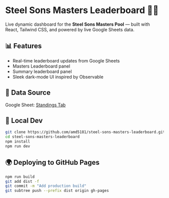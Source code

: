# Steel Sons Masters Leaderboard 🏌️‍♂️

Live dynamic dashboard for the **Steel Sons Masters Pool** — built with React, Tailwind CSS, and powered by live Google Sheets data.

## 📊 Features
- Real-time leaderboard updates from Google Sheets
- Masters Leaderboard panel
- Summary leaderboard panel
- Sleek dark-mode UI inspired by Observable

## 📁 Data Source
Google Sheet: [Standings Tab](https://docs.google.com/spreadsheets/d/e/2PACX-1vSYatcTXJ14AC6WIOeGrNtl09tcgxmklbEpiqZ4CVgNRxuDR4dGboKTEvC3T275C6W81ZFRaeo2Gc1N/pub?gid=1281963062&single=true&output=csv)

## 🚀 Local Dev
```bash
git clone https://github.com/amd5181/steel-sons-masters-leaderboard.git
cd steel-sons-masters-leaderboard
npm install
npm run dev
```

## 🌍 Deploying to GitHub Pages
```bash
npm run build
git add dist -f
git commit -m "Add production build"
git subtree push --prefix dist origin gh-pages
```